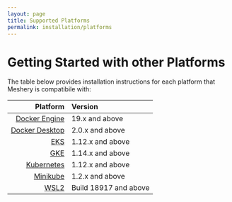 ```yaml
---
layout: page
title: Supported Platforms
permalink: installation/platforms
---
```

# Getting Started with other Platforms<a name="compatibility-matrix"></a>
The table below provides installation instructions for each platform that Meshery is compatibile with:

| Platform      | Version       |
| -------------:|:-------------|   
| [Docker Engine](/docs/installation/docker) | 19.x and above |
| [Docker Desktop](/docs/installation/docker) | 2.0.x and above |
| [EKS](/docs/installation/eks) | 1.12.x and above |
| [GKE](/docs/installation/gke) | 1.14.x and above |
| [Kubernetes](/docs/installation/kubernetes) | 1.12.x and above |
| [Minikube](/docs/installation/minikube) | 1.2.x and above |
| [WSL2](/docs/installation/wsl2) | Build 18917 and above |
